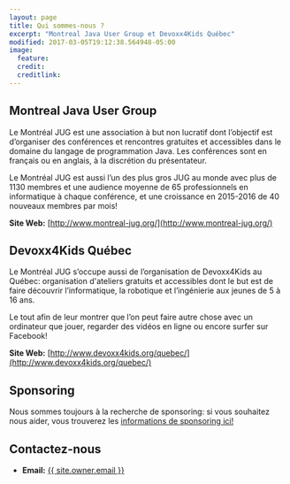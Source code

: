 ```yaml
---
layout: page
title: Qui sommes-nous ?
excerpt: "Montreal Java User Group et Devoxx4Kids Québec"
modified: 2017-03-05T19:12:38.564948-05:00
image:
  feature:
  credit:
  creditlink:
---
```


## Montreal Java User Group

Le Montréal JUG est une association à but non lucratif dont l’objectif est d’organiser des conférences et rencontres gratuites et accessibles dans le domaine du langage de programmation Java. Les conférences sont en français ou en anglais, à la discrétion du présentateur.

Le Montréal JUG est aussi l’un des plus gros JUG au monde avec plus de 1130 membres et une audience moyenne de 65 professionnels en informatique à chaque conférence, et une croissance en 2015-2016 de 40 nouveaux membres par mois!

__Site Web:__ [http://www.montreal-jug.org/](http://www.montreal-jug.org/)

## Devoxx4Kids Québec

Le Montréal JUG s’occupe aussi de l’organisation de Devoxx4Kids au Québec: organisation d'ateliers gratuits et accessibles dont le but est de faire découvrir l’informatique, la robotique et l’ingénierie aux jeunes de 5 à 16 ans. 

Le tout afin de leur montrer que l’on peut faire autre chose avec un ordinateur que jouer, regarder des vidéos en ligne ou encore surfer sur Facebook!

__Site Web:__ [http://www.devoxx4kids.org/quebec/](http://www.devoxx4kids.org/quebec/)

## Sponsoring

Nous sommes toujours à la recherche de sponsoring: si vous souhaitez nous aider, vous trouverez les [informations de sponsoring ici!](/sponsoring)

## Contactez-nous 

* __Email:__ <a href="mailto: {{ site.owner.email }}">{{ site.owner.email }}</a>
